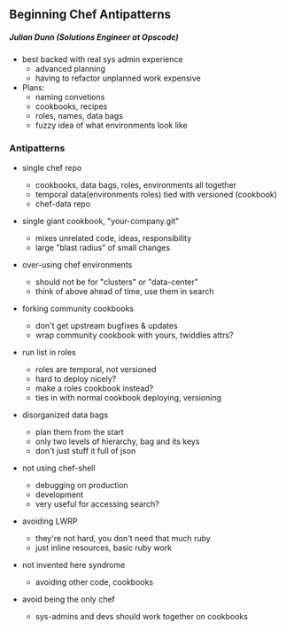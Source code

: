 ## Beginning Chef Antipatterns

##### Julian Dunn (Solutions Engineer at Opscode)


- best backed with real sys admin experience
    - advanced planning
    - having to refactor unplanned work expensive
- Plans:
    - naming convetions
    - cookbooks, recipes
    - roles, names, data bags
    - fuzzy idea of what environments look like

### Antipatterns

- single chef repo
    - cookbooks, data bags, roles, environments all together
    - temporal data(environments roles) tied with versioned (cookbook)
    - chef-data repo

- single giant cookbook, "your-company.git"
    - mixes unrelated code, ideas, responsibility
    - large "blast radius" of small changes

- over-using chef environments
    - should not be for "clusters" or "data-center"
    - think of above ahead of time, use them in search

- forking community cookbooks
    - don't get upstream bugfixes & updates
    - wrap community cookbook with yours, twiddles attrs?

- run list in roles
    - roles are temporal, not versioned
    - hard to deploy nicely?
    - make a roles cookbook instead?
    - ties in with normal cookbook deploying, versioning

- disorganized data bags
    - plan them from the start
    - only two levels of hierarchy, bag and its keys
    - don't just stuff it full of json

- not using chef-shell
    - debugging on production
    - development
    - very useful for accessing search?

- avoiding LWRP
    - they're not hard, you don't need that much ruby
    - just inline resources, basic ruby work

- not invented here syndrome
    - avoiding other code, cookbooks

- avoid being the only chef
    - sys-admins and devs should work together on cookbooks
